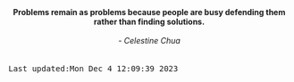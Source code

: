 
<div align="center"><b><span>Problems remain as problems because people are busy defending them rather than finding solutions.</span></b><br><br><i> - Celestine Chua</i></div>
<br><br><kbd>Last updated:Mon Dec  4 12:09:39 2023</kbd>